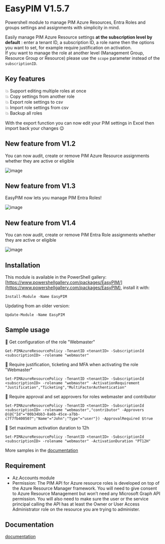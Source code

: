 # EasyPIM V1.5.7

Powershell module to manage PIM Azure Resources, Entra Roles and groups settings and assignments with simplicity in mind.

Easily manage PIM Azure Resource settings **at the subscription level by default** : enter a tenant ID, a subscription ID, a role name 
then the options you want to set, for example require justification on activation.  
If you want to manage the role at another level (Management Group, Resource Group or Resource) please use the `scope` parameter instead of the `subscriptionID`.

## Key features
:boom: Support editing multiple roles at once  
:boom: Copy settings from another role  
:boom: Export role settings to csv  
:boom: Import role settings from csv  
:boom: Backup all roles  

With the export function you can now edit your PIM settings in Excel then import back your changes :wink:

## **New feature from V1.2**  
You can now audit,  create  or remove PIM Azure Resource assignments whether they are active or eligible  

![image](https://github.com/kayasax/EasyPIM/assets/1241767/0eae1036-0415-4616-a38f-edbafaf157cb)

## **New feature from V1.3**  
EasyPIM now lets you manage PIM Entra Roles!

![image](https://github.com/kayasax/EasyPIM/assets/1241767/e2569559-57f6-41f2-adb1-d7c4aad7cb6e)

## **New feature from V1.4**  
You can now audit,  create  or remove PIM Entra Role assignments whether they are active or eligible  

![image](https://github.com/kayasax/EasyPIM/assets/1241767/8f6311ac-6ea7-4839-b216-aad04f1a72b2)


## Installation
This module is available in the PowerShell gallery: [https://www.powershellgallery.com/packages/EasyPIM/](https://www.powershellgallery.com/packages/EasyPIM), install it with:
```pwsh
Install-Module -Name EasyPIM 
``` 
Updating from an older version:  
```pwsh
Update-Module -Name EasyPIM 
``` 

## Sample usage

:large_blue_diamond: Get configuration of the role "Webmaster"  
 ```pwsh
 Get-PIMAzureResourcePolicy -TenantID <tenantID> -SubscriptionId <subscriptionID> -rolename "webmaster"
 ```

:large_blue_diamond: Require justification, ticketing and MFA when activating the role "Webmaster"  
 ```pwsh
 Set-PIMAzureResourcePolicy -TenantID <tenantID> -SubscriptionId <subscriptionID> -rolename "webmaster" -ActivationRequirement "Justification","Ticketing","MultiFactorAuthentication"
 ```


:large_blue_diamond: Require approval and set approvers for roles webmaster and contributor  
```pwsh
Set-PIMAzureResourcePolicy -TenantID <tenantID> -SubscriptionId <subscriptionID> -rolename "webmaster","contributor" -Approvers  @(@{"Id"="00b34bb3-8a6b-45ce-a7bb-c7f7fb400507";"Name"="John";"Type"="user"}) -ApprovalRequired $true
```


:large_blue_diamond: Set maximum activation duration to 12h  
```pwsh
Set-PIMAzureResourcePolicy -TenantID <tenantID> -SubscriptionId <subscriptionID> -rolename "webmaster" -ActivationDuration "PT12H"
```
More samples in the [documentation](https://github.com/kayasax/EasyPIM/wiki/Documentation)

## Requirement
* Az.Accounts module
* Permission:
The PIM API for Azure resource roles is developed on top of the Azure Resource Manager framework. You will need to give consent to Azure Resource Management but won’t need any Microsoft Graph API permission. You will also need to make sure the user or the service principal calling the API has at least the Owner or User Access Administrator role on the resource you are trying to administer.

## Documentation
[documentation](https://github.com/kayasax/EasyPIM/wiki/Documentation)



